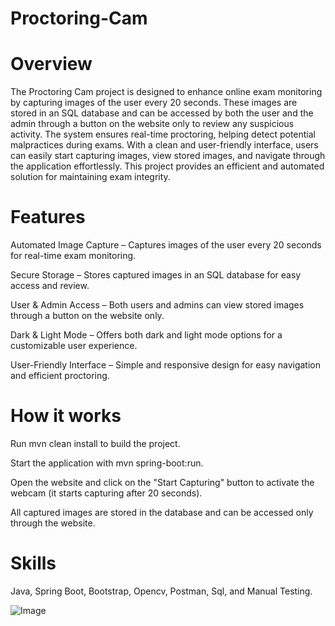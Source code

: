 
# Proctoring-Cam

# Overview

The Proctoring Cam project is designed to enhance online exam monitoring by capturing images of the user every 20 seconds. These images are stored in an SQL database and can be accessed by both the user and the admin through a button on the website only to review any suspicious activity. The system ensures real-time proctoring, helping detect potential malpractices during exams. With a clean and user-friendly interface, users can easily start capturing images, view stored images, and navigate through the application effortlessly. This project provides an efficient and automated solution for maintaining exam integrity.


# Features

Automated Image Capture – Captures images of the user every 20 seconds for real-time exam monitoring.

Secure Storage – Stores captured images in an SQL database for easy access and review.

User & Admin Access – Both users and admins can view stored images through a button on the website only.

Dark & Light Mode – Offers both dark and light mode options for a customizable user experience.

User-Friendly Interface – Simple and responsive design for easy navigation and efficient proctoring.

# How it works

Run mvn clean install to build the project.

Start the application with mvn spring-boot:run.

Open the website and click on the "Start Capturing" button to activate the webcam (it starts capturing after 20 seconds).

All captured images are stored in the database and can be accessed only through the website.

# Skills 

Java, Spring Boot, Bootstrap, Opencv, Postman, Sql, and Manual Testing.

![Image](https://github.com/user-attachments/assets/ca475823-a08a-46a3-871d-f40bd6d35fd2)
